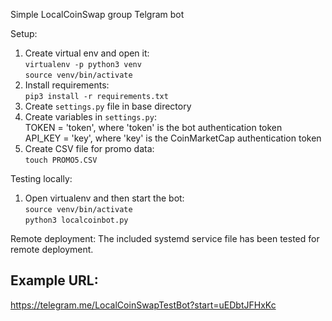 Simple LocalCoinSwap group Telgram bot

Setup:
1. Create virtual env and open it:  
  ```virtualenv -p python3 venv```  
  ```source venv/bin/activate```
2. Install requirements:  
  ```pip3 install -r requirements.txt```
3. Create `settings.py` file in base directory
4. Create variables in `settings.py`:  
  TOKEN = 'token', where 'token' is the bot authentication token  
  API_KEY = 'key', where 'key' is the CoinMarketCap authentication token
5. Create CSV file for promo data:  
  ```touch PROMO5.CSV```

Testing locally:
1. Open virtualenv and then start the bot:  
  ```source venv/bin/activate```  
  ```python3 localcoinbot.py```

Remote deployment:
The included systemd service file has been tested for remote deployment.

## Example URL:

https://telegram.me/LocalCoinSwapTestBot?start=uEDbtJFHxKc